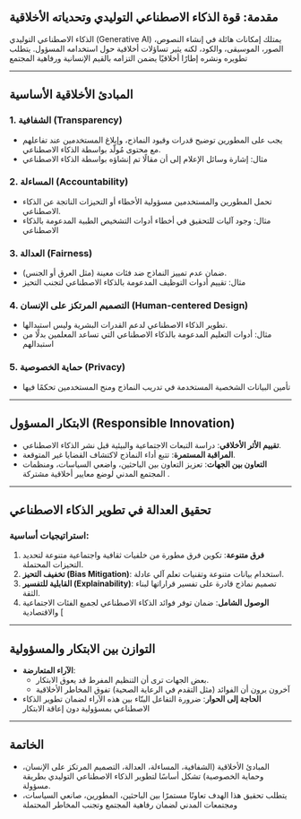 
## مقدمة: قوة الذكاء الاصطناعي التوليدي وتحدياته الأخلاقية  
الذكاء الاصطناعي التوليدي (Generative AI) يمتلك إمكانات هائلة في إنشاء النصوص، الصور، الموسيقى، والكود، لكنه يثير تساؤلات أخلاقية حول استخدامه المسؤول. يتطلب تطويره ونشره إطارًا أخلاقيًا يضمن التزامه بالقيم الإنسانية ورفاهية المجتمع 

---

## المبادئ الأخلاقية الأساسية  
### 1. **الشفافية (Transparency)**  
- يجب على المطورين توضيح قدرات وقيود النماذج، وإبلاغ المستخدمين عند تفاعلهم مع محتوى مُولّد بواسطة الذكاء الاصطناعي.  
- مثال: إشارة وسائل الإعلام إلى أن مقالًا تم إنشاؤه بواسطة الذكاء الاصطناعي  

### 2. **المساءلة (Accountability)**  
- تحمل المطورين والمستخدمين مسؤولية الأخطاء أو التحيزات الناتجة عن الذكاء الاصطناعي.  
- مثال: وجود آليات للتحقيق في أخطاء أدوات التشخيص الطبية المدعومة بالذكاء الاصطناعي   

### 3. **العدالة (Fairness)**  
- ضمان عدم تمييز النماذج ضد فئات معينة (مثل العرق أو الجنس).  
- مثال: تقييم أدوات التوظيف المدعومة بالذكاء الاصطناعي لتجنب التحيز  

### 4. **التصميم المرتكز على الإنسان (Human-centered Design)**  
- تطوير الذكاء الاصطناعي لدعم القدرات البشرية وليس استبدالها.  
- مثال: أدوات التعليم المدعومة بالذكاء الاصطناعي التي تساعد المعلمين بدلًا من استبدالهم 

### 5. **حماية الخصوصية (Privacy)**  
- تأمين البيانات الشخصية المستخدمة في تدريب النماذج ومنح المستخدمين تحكمًا فيها

---

## الابتكار المسؤول (Responsible Innovation)  
- **تقييم الأثر الأخلاقي**: دراسة التبعات الاجتماعية والبيئية قبل نشر الذكاء الاصطناعي.  
- **المراقبة المستمرة**: تتبع أداء النماذج لاكتشاف القضايا غير المتوقعة.  
- **التعاون بين الجهات**: تعزيز التعاون بين الباحثين، واضعي السياسات، ومنظمات المجتمع المدني لوضع معايير أخلاقية مشتركة .  

---

## تحقيق العدالة في تطوير الذكاء الاصطناعي  
### استراتيجيات أساسية:  
1. **فرق متنوعة**: تكوين فرق مطورة من خلفيات ثقافية واجتماعية متنوعة لتحديد التحيزات المحتملة.  
2. **تخفيف التحيز (Bias Mitigation)**: استخدام بيانات متنوعة وتقنيات تعلم آلي عادلة.  
3. **القابلية للتفسير (Explainability)**: تصميم نماذج قادرة على تفسير قراراتها لبناء الثقة.  
4. **الوصول الشامل**: ضمان توفر فوائد الذكاء الاصطناعي لجميع الفئات الاجتماعية والاقتصادية [ 

---

## التوازن بين الابتكار والمسؤولية  
- **الآراء المتعارضة**:  
  - بعض الجهات ترى أن التنظيم المفرط قد يعوق الابتكار.  
  - آخرون يرون أن الفوائد (مثل التقدم في الرعاية الصحية) تفوق المخاطر الأخلاقية   
- **الحاجة إلى الحوار**: ضرورة التفاعل البنّاء بين هذه الآراء لضمان تطوير الذكاء الاصطناعي بمسؤولية دون إعاقة الابتكار   

---

## الخاتمة  
- المبادئ الأخلاقية (الشفافية، المساءلة، العدالة، التصميم المرتكز على الإنسان، وحماية الخصوصية) تشكل أساسًا لتطوير الذكاء الاصطناعي التوليدي بطريقة مسؤولة.  
- يتطلب تحقيق هذا الهدف تعاونًا مستمرًا بين الباحثين، المطورين، صانعي السياسات، ومجتمعات المدني لضمان رفاهية المجتمع وتجنب المخاطر المحتملة 